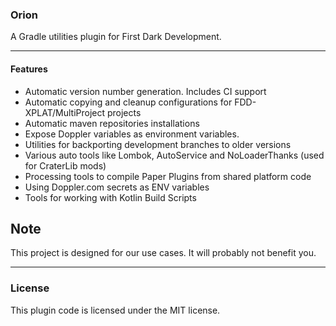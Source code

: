 ### Orion

A Gradle utilities plugin for First Dark Development.

***

#### Features

* Automatic version number generation. Includes CI support
* Automatic copying and cleanup configurations for FDD-XPLAT/MultiProject projects
* Automatic maven repositories installations
* Expose Doppler variables as environment variables.
* Utilities for backporting development branches to older versions
* Various auto tools like Lombok, AutoService and NoLoaderThanks (used for CraterLib mods)
* Processing tools to compile Paper Plugins from shared platform code
* Using Doppler.com secrets as ENV variables
* Tools for working with Kotlin Build Scripts

## Note

This project is designed for our use cases. It will probably not benefit you.


***

### License

This plugin code is licensed under the MIT license.